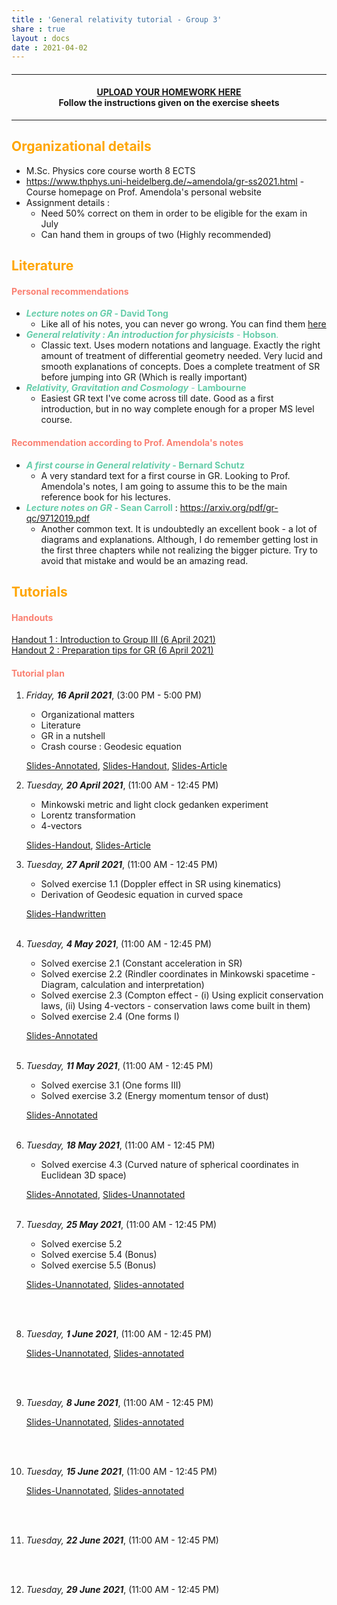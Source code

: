 ```yaml
---
title : 'General relativity tutorial - Group 3'
share : true
layout : docs
date : 2021-04-02
---
```


#### <hr>

#### <center>[UPLOAD YOUR HOMEWORK HERE](https://heibox.uni-heidelberg.de/u/d/f82d403f5c3749ffbe9f/)<br> Follow the instructions given on the exercise sheets</center>

<hr>

## <span style="color:orange"> **Organizational details** </span>

- M.Sc. Physics core course worth 8 ECTS
- https://www.thphys.uni-heidelberg.de/~amendola/gr-ss2021.html - Course homepage on Prof. Amendola's personal website
- Assignment details :
  - Need 50% correct on them in order to be eligible for the exam in July
  - Can hand them in groups of two (Highly recommended)

## <span style="color:orange"> **Literature** </span>

#### <span style="color:salmon"> Personal recommendations </span>

- <span style = "color:mediumaquamarine"> **_Lecture notes on GR_ - David Tong**  </span>
  - Like all of his notes, you can never go wrong. You can find them [here](http://www.damtp.cam.ac.uk/user/tong/gr.html)
- <span style = "color:mediumaquamarine">***General relativity : An introduction for physicists*** - **Hobson**. </span>
  - Classic text. Uses modern notations and language. Exactly the right amount of treatment of differential geometry needed. Very lucid and smooth explanations of concepts. Does a complete treatment of SR before jumping into GR (Which is really important)
- <span style = "color:mediumaquamarine">***Relativity, Gravitation and Cosmology*** -  **Lambourne**  </span>
  - Easiest GR text I've come across till date. Good as a first introduction, but in no way complete enough for a proper MS level course.

#### <span style="color:salmon"> Recommendation according to Prof. Amendola's notes </span>

- <span style = "color:mediumaquamarine">  **_A first course in General relativity_ - Bernard Schutz**  </span>
  - A very standard text for a first course in GR. Looking to Prof. Amendola's notes, I am going to assume this to be the main reference book for his lectures.
- <span style = "color:mediumaquamarine">  **_Lecture notes on GR_ - Sean Carroll**  </span> : https://arxiv.org/pdf/gr-qc/9712019.pdf
  - Another common text. It is undoubtedly an excellent book - a lot of diagrams and explanations.  Although, I do remember getting lost in the first three chapters while not realizing the bigger picture. Try to avoid that mistake and would be an amazing read.

## <span style="color:orange">**Tutorials** </span>

#### <span style="color:salmon">Handouts </span>

[Handout 1 : Introduction to Group III  (6 April 2021)](/files/teaching_md/ss21_gr/handout1_intro_to_groupiii_6april.pdf)  <br>
[Handout 2 : Preparation tips for GR (6 April 2021)](/files/teaching_md/ss21_gr/handout2.pdf)

#### <span style="color:salmon">Tutorial plan</span>

1. *Friday, **16 April 2021***, (3:00 PM - 5:00 PM)
    - Organizational matters
    - Literature
    - GR in a nutshell
    - Crash course : Geodesic equation

    [Slides-Annotated](/files/teaching_md/ss21_gr/slides0_new_annotated-16_4_21.pdf), [Slides-Handout](/files/teaching_md/ss21_gr/slides0_new_handout-16_4_21.pdf), [Slides-Article](/files/teaching_md/ss21_gr/slides0_new_article-16_4_21.pdf)

2. *Tuesday, **20 April 2021***,  (11:00 AM - 12:45 PM)<br>
   - Minkowski metric and light clock gedanken experiment
   - Lorentz transformation
   - 4-vectors

    [Slides-Handout](/files/teaching_md/ss21_gr/slides1_handout-20_4_21.pdf), [Slides-Article](/files/teaching_md/ss21_gr/slides1_article-20_4_21.pdf)
     <br>

3. *Tuesday, **27 April 2021***, (11:00 AM - 12:45 PM)<br>
    - Solved exercise 1.1 (Doppler effect in SR using kinematics)
    - Derivation of Geodesic equation in curved space

    [Slides-Handwritten](/files/teaching_md/ss21_gr/slides2_exercise1-27_4_21.pdf)
      <br> <br>

4. *Tuesday, **4 May 2021***, (11:00 AM - 12:45 PM) <br>
    - Solved exercise 2.1 (Constant acceleration in SR)
    - Solved exercise 2.2 (Rindler coordinates in Minkowski spacetime - Diagram, calculation and interpretation)
    - Solved exercise 2.3 (Compton effect - (i) Using explicit conservation laws, (ii) Using 4-vectors - conservation laws come built in them)
    - Solved exercise 2.4 (One forms I)

    [Slides-Annotated](/files/teaching_md/ss21_gr/slides3_exercise2-4_5_21.pdf)
   <br><br>

5. *Tuesday, **11 May 2021***, (11:00 AM - 12:45 PM)
    - Solved exercise 3.1 (One forms III)
    - Solved exercise 3.2 (Energy momentum tensor of dust)

    [Slides-Annotated](/files/teaching_md/ss21_gr/ex_sheet_3.pdf)
    <br><br>

6. *Tuesday, **18 May 2021***, (11:00 AM - 12:45 PM)
    - Solved exercise 4.3 (Curved nature of spherical coordinates in Euclidean 3D space)

    [Slides-Annotated](/files/teaching_md/ss21_gr/GR_EX4.pdf),
    [Slides-Unannotated](/files/teaching_md/ss21_gr/GR_EX4-annotated.pdf)
    <br><br>

7. *Tuesday, **25 May 2021***, (11:00 AM - 12:45 PM)  

    -  Solved exercise 5.2
    -  Solved exercise 5.4 (Bonus)
    -  Solved exercise 5.5 (Bonus)

    [Slides-Unannotated](/files/teaching_md/ss21_gr/GR_EX5.pdf), [Slides-annotated](/files/teaching_md/ss21_gr/GR_EX5-annotated.pdf)

    <br><br>

8. *Tuesday, **1 June 2021***, (11:00 AM - 12:45 PM)

    [Slides-Unannotated](/files/teaching_md/ss21_gr/GR_EX6.pdf), [Slides-annotated](/files/teaching_md/ss21_gr/GR_EX6-annotated.pdf)

    <br><br>

9. *Tuesday, **8 June 2021***, (11:00 AM - 12:45 PM)

    [Slides-Unannotated](/files/teaching_md/ss21_gr/GR_EX7.pdf), [Slides-annotated](/files/teaching_md/ss21_gr/GR_EX7-annotated.pdf)

    <br><br>

10. *Tuesday, **15 June 2021***, (11:00 AM - 12:45 PM)

    [Slides-Unannotated](/files/teaching_md/ss21_gr/GR_EX7.pdf), [Slides-annotated](/files/teaching_md/ss21_gr/GR_EX7-annotated.pdf)

     <br><br>

11. *Tuesday, **22 June 2021***, (11:00 AM - 12:45 PM)

       <br><br>

12. *Tuesday, **29 June 2021***, (11:00 AM - 12:45 PM)

       <br><br>
